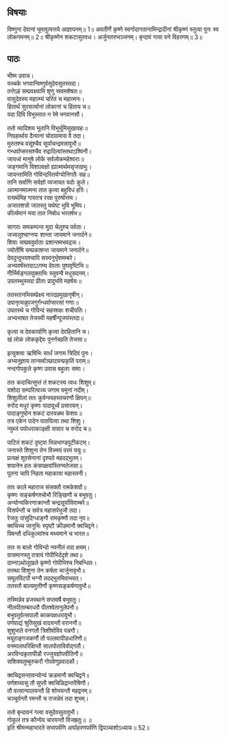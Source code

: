 ## विषयाः

विष्णुना देवानां भूमावुत्पत्तये आज्ञापनम्॥ 1॥ अवतीर्णे कृष्णे स्वर्गादागतानामिन्द्रादीनां श्रीकृष्णं स्तुत्वा पुनः स्व लोकगमनम्॥ 2॥ श्रीकृष्णेन शकटासुरवधः। अर्जुनतरुभञ्जनम्। बृन्दावं गत्वा वने विहरणम्॥ 3॥

## पाठः

भीष्म उवाच।  
यच्चके भगवान्विष्णुर्वसुदेवसुतस्तदा।  
तत्तेऽहं सम्प्रवक्ष्यामि शृणु स्रवमशेषतः॥  
वासुदेवस्य महात्म्यं चरितं च महात्मनः।  
हितार्थं सुरसर्त्यानां लोकानां च हिताय च॥  
यदा दिवि विभुस्तात न रेमे भगवानसौ।  

ततो व्यादिशय भूतानि विभुर्भूमिसुखावहः॥  
निग्रहार्थाय दैत्यानां चोदयामास वै तदा।  
मुरुतश्च वसूंश्चैव सूर्याचन्द्रमसावुभौ॥  
गन्धर्वाप्सरसश्चैव रुद्रादित्यांस्तथाऽश्विनौ।  
जायध्वं मानुषे लोके सर्वलोकमहेश्वराः॥  
जङ्गमानि विशालाक्षो ह्यात्मार्थमसृजत्प्रभुः।  
जायन्तामिति गोविन्दस्तिर्यग्योनिगतैः सह॥  
तानि सर्वाणि सर्वज्ञो व्यजायत यदोः कुले।  
आत्मानमात्मना तात कृत्वा बहुविधं हरिः।  
रत्यर्थमिह गास्तत्र ररक्ष पुरुषोत्तमः।  
अजातशत्रो जातस्तु यथेष्ट भुवि भूमिप।  
कीर्त्यमानं मया तात निबोध भरतर्षभ॥  

सागराः समकम्पन्त मुदा चेलुश्च पर्वताः।  
जज्वलुश्चाग्नयः शान्ता जायमाने जनार्दने॥  
शिवाः सम्प्रववुर्वाताः प्रशान्तमभवद्रजः।  
ज्योतींषि सम्प्रकाशन्त जायमाने जनार्दने॥  
देवदुन्दुभयश्चापि सस्वनुर्भृशमम्बरे।  
अभ्यवर्षंस्तदाऽऽगम्य देवताः पुष्पवृष्टिभिः॥  
गीर्भिर्मङ्गलयुक्ताभिः स्तुवन्वै मधुसदनम्।  
उपतस्थुस्तदा प्रीताः प्रादुर्भावे महर्षयः॥  

ततस्तानभिसम्प्रेक्ष्य नारदप्रमुखानृषीन्।  
उपानृत्यन्नुपजगुर्गन्धर्वाप्सरसां गणाः॥  
उपतस्थे च गोविन्दं सहस्राक्षः शचीपतिः।  
अभ्यभाषत तेजस्वी महर्षीन्पूजयंस्तदा॥  

कृत्वा च देवकार्याणि कृत्वा देवहितानि च।  
खं लोकं लोककृद्देवः पुनर्गच्छति तेजसा॥  

इत्युक्त्वा ऋषिभिः सार्धं जगाम त्रिदिवं पुनः।  
अभ्यनुज्ञाय तान्सर्वाञ्छादयन्प्रकृतिं पराम्॥  
नन्दगोपकुले कृष्ण उवास बहुलाः समाः।  

ततः कदाचित्सुप्तं तं शकटस्य त्वधः शिशुम्॥  
यशोदा सम्परित्यज्य जगाम यमुनां नदीम्।  
शिशुलीलां ततः कुर्वन्स्वहस्तचरणौ क्षिपन्॥  
रुरोद मधुरं कृष्णः पादावूर्ध्वं प्रसारयन्।  
पादाङ्गुष्ठेन शकटं दारयन्नथ केशवः॥  
तत्र एकेन पादेन पातयित्वा तथा शिशुः।  
न्युब्जं पयोधराकाङ्क्षी ससार च रुरोद च॥  

पाटितं शकटं दृष्ट्वा भिन्नभाण्डपुटीकटम्।  
जनास्ते शिशुना तेन विस्मयं परमं ययुः॥  
प्रत्यक्षं शूरसेनानां दृश्यते महदद्भुतम्।  
शयानेन हतः कंसपक्षवांस्तिग्मतेजसा॥  
पूतना चापि निहता महाकाया महास्तनी।  

ततः काले महाराज संसक्तौ रामकेशवौ॥  
कृष्णः सङ्कर्षणश्चोभौ रिङ्खिणौ च बभूवतुः।  
अन्योन्यकिरणाक्रान्तौ चन्द्रसूर्याविवाम्बरे॥  
विसर्पन्तौ च सर्वत्र महासर्पभुजौ तदा।  
रेजतुः पांसुदिग्धाङ्गौ रामकृष्णौ तदा नृप॥  
क्वचिच्च जानुभिः स्पृष्टौ क्रीडमानौ क्वचिद्वने।  
पिबन्तौ दधिकुल्यांश्च मथ्यमाने च भारत॥  

ततः स बालो गोविन्दो नवनीतं तदा क्षयम्।  
ग्रासमानस्तु तत्रायं गोपीभिर्ददृशे तथा॥  
दाम्नाऽथोलूखले कृष्णो गोपीभिश्च निबन्धितः।  
तत्तथा शिशुना तेन कर्षता चार्जुनावृभौ॥  
समूलविटपौ भग्नौ तदद्भुतमिवाभवत्।  
ततस्तौ बाल्यमुत्तीर्णौ कृष्णसङ्कर्षणावुभौ॥  

तस्मिन्नेव व्रजस्थाने सप्तवर्षै बभूवतुः।  
नीलपीताम्बरधरौ पीतश्वेतानुलेपनौ॥  
बभुवतुर्वत्सपालौ काकपक्षधरावुभौ।  
पर्णवाद्यं श्रुतिसुखं वादयन्तौ वराननौ॥  
शुशुभाते वनगतौ त्रिशीर्षाविव पन्नगौ।  
मयूराङ्गजकर्णौ तौ पल्लवापीडधारिणौ॥  
वनमालापरिक्षिप्तौ सालपोताविवोद्गतौ।  
अरविन्दकृतापीडौ रज्जुयज्ञोपवीतिनौ॥  
सशिक्यतुम्बुरुकरौ गोपवेणुप्रवादकौ।  

क्वचिद्वसन्तावन्योन्यं क्रडमानौ क्वचिद्वने॥  
पर्णशय्यासु तौ सुप्तौ क्वचिन्निद्रान्तरैषिणौ।  
तौ वत्सान्पालयन्तौ हि शोभयन्तौ महद्वनम्॥  
चञ्चूर्यन्तौ रमन्तौ च राजन्नेवं तदा शुभम्।  

ततो बृन्दावनं गत्वा वसुदेवसुतावुभौ।  
गोकुलं तत्र कौन्येय चारयन्तौ विजह्रतुः॥ ॥  
इति श्रीमन्महाभारते सभापर्वणि अर्घाहरणपर्वणि द्विपञ्चाशोऽध्यायः॥ 52॥

